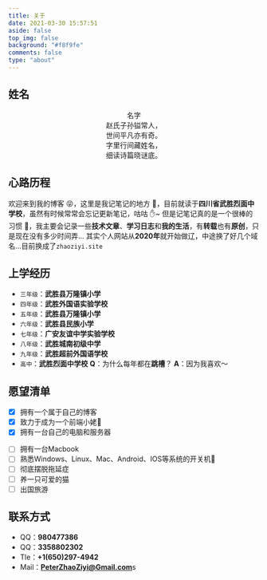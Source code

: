 ```yaml
---
title: 关于
date: 2021-03-30 15:57:51
aside: false
top_img: false
background: "#f8f9fe"
comments: false
type: "about"
---
```

## [](#姓名"姓名")姓名
<div align='center'>
<font site="70">名字</font>
</div>
<center>赵氏子孙镒常人，</center>
<center>世间平凡亦有奇。</center>
<center>字里行间藏姓名，</center>
<center>细读诗篇晓谜底。</center>

## [](#心路历程"心路历程")心路历程
欢迎来到我的博客 😝，这里是我记笔记的地方 🙌，目前就读于**四川省武胜烈面中学校**，虽然有时候常常会忘记更新笔记，咕咕 ✋~ 但是记笔记真的是一个很棒的习惯 💪，我主要会记录一些**技术文章**、**学习日志**和**我的生活**，有**转载**也有**原创**，只是现在没有多少时间弄… 其实个人网站从**2020年**就开始做辽，中途换了好几个域名…目前换成了`zhaoziyi.site`

## [](#上学经历"上学经历")上学经历
- `三年级`：**武胜县万隆镇小学**
- `四年级`：**武胜外国语实验学校**
- `五年级`：**武胜县万隆镇小学**
- `六年级`：**武胜县民族小学**
- `七年级`：**广安友谊中学实验学校**
- `八年级`：**武胜城南初级中学**
- `九年级`：**武胜超前外国语学校**
- `高中`：**武胜烈面中学校**
**Q**：为什么每年都在**跳槽**？
**A**：因为我喜欢～

## [](#愿望清单"愿望清单")愿望清单
- [x] 拥有一个属于自己的博客
- [x] 致力于成为一个前端小姥🐷 
- [x] 拥有一台自己的电脑和服务器
* [ ] 拥有一台Macbook
* [ ] 熟悉Windows、Linux、Mac、Android、IOS等系统的开关机👻
* [ ] 彻底摆脱拖延症
* [ ] 养一只可爱的猫
* [ ] 出国旅游

## [](#联系方式"联系方式")联系方式
- QQ：**980477386**
- QQ：**3358802302**
- Tle：**+1(650)297-4942**
- Mail：**PeterZhaoZiyi@Gmail.com**s
